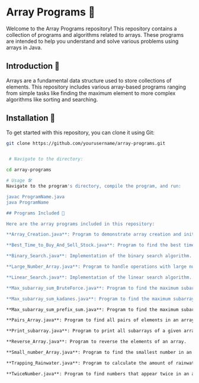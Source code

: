 
# Array Programs 🧮

Welcome to the Array Programs repository! This repository contains a collection of programs and algorithms related to arrays. These programs are intended to help you understand and solve various problems using arrays in Java.

## Introduction 📖

Arrays are a fundamental data structure used to store collections of elements. This repository includes various array-based programs ranging from simple tasks like finding the maximum element to more complex algorithms like sorting and searching.

## Installation 💾

To get started with this repository, you can clone it using Git:


```bash
git clone https://github.com/yourusername/array-programs.git


 # Navigate to the directory:

cd array-programs

# Usage 🛠️
Navigate to the program's directory, compile the program, and run:

javac ProgramName.java
java ProgramName

## Programs Included 📑

Here are the array programs included in this repository:

**Array_Creation.java**: Program to demonstrate array creation and initialization.

**Best_Time_to_Buy_And_Sell_Stock.java**: Program to find the best time to buy and sell stock for maximum profit.

**Binary_Search.java**: Implementation of the binary search algorithm.

**Large_Number_Array.java**: Program to handle operations with large numbers stored in arrays.

**Linear_Search.java**: Implementation of the linear search algorithm.

**Max_subarray_sum_BruteForce.java**: Program to find the maximum subarray sum using the brute force approach.

**Max_subarray_sum_kadanes.java**: Program to find the maximum subarray sum using Kadane's algorithm.

**Max_subarray_sum_prefix_sum.java**: Program to find the maximum subarray sum using the prefix sum approach.

**Pairs_Array.java**: Program to find all pairs of elements in an array.

**Print_subarray.java**: Program to print all subarrays of a given array.

**Reverse_Array.java**: Program to reverse the elements of an array.

**Small_number_Array.java**: Program to find the smallest number in an array.

**Trapping_Rainwater.java**: Program to calculate the amount of rainwater trapped between bars.

**TwiceNumber.java**: Program to find numbers that appear twice in an array.
